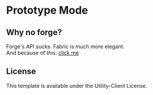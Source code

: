 # Prototype Mode

## Why no forge?
Forge's API sucks. Fabric is much more elegant.<br>
And because of this: [click me](https://gist.github.com/The-Fireplace/d092f25e892a46902ecdec68dee2b938)

## License

This template is available under the Utility-Client License.
